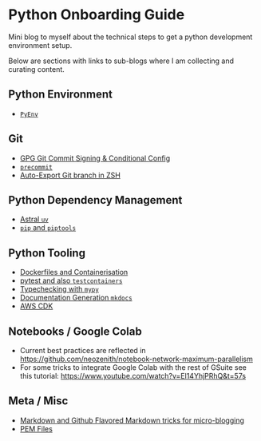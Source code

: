 # Python Onboarding Guide

Mini blog to myself about the technical steps to get a python development environment setup.

Below are sections with links to sub-blogs where I am collecting and curating content.

## Python Environment

- [`PyEnv`](guides/PYENV.md)

## Git
- [GPG Git Commit Signing & Conditional Config](guides/GPG_COMMIT_SIGNING.md)
- [`precommit`](guides/ASTRAL_RUFF_UV.md)
- [Auto-Export Git branch in ZSH](guides/ZSH_GIT_BRANCH.md)

## Python Dependency Management

- [Astral `uv`](guides/ASTRAL_RUFF_UV.md)
- [`pip` and `piptools`](guides/PIPTOOLS.md)

## Python Tooling

- [Dockerfiles and Containerisation](guides/CONTAINERS.md)
- [pytest and also `testcontainers`](guides/PYTEST.md)
- [Typechecking with `mypy`](guides/TYPECHECKING.md)
- [Documentation Generation `mkdocs`](guides/DOCS_MKDOCS.md)
- [AWS CDK](guides/IAC_CDK.md)

## Notebooks / Google Colab

 - Current best practices are reflected in https://github.com/neozenith/notebook-network-maximum-parallelism
 - For some tricks to integrate Google Colab with the rest of GSuite see this tutorial: https://www.youtube.com/watch?v=El14YhjPRhQ&t=57s

## Meta / Misc

 - [Markdown and Github Flavored Markdown tricks for micro-blogging](guides/MARKDOWN.md)
 - [PEM Files](guides/PEM.md)
